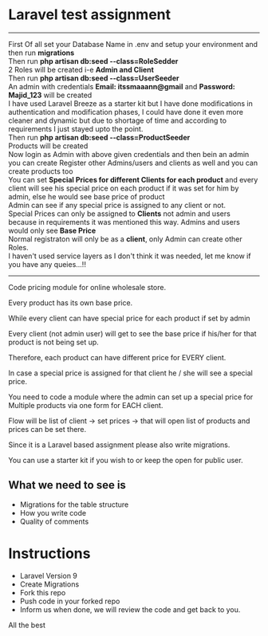 **Laravel test assignment**
==================

********************************************************************************************************
First Of all set your Database Name in .env and setup your environment and then run <strong>migrations</strong><br>
Then run <strong>php artisan db:seed --class=RoleSedder</strong><br>
2 Roles will be created i-e <strong>Admin and Client</strong><br>
Then run <strong>php artisan db:seed --class=UserSeeder</strong><br>
An admin with credentials <strong>Email: itssmaaann@gmail</strong> and <strong>Password: Majid_123</strong> will be created<br>
I have used Laravel Breeze as a starter kit but I have done modifications in authentication and modification phases, I could have done it even more cleaner and dynamic but due to shortage of time and according to requirements I just stayed upto the point.<br>
Then run <strong>php artisan db:seed --class=ProductSeeder</strong><br>
Products will be created<br>
Now login as Admin with above given credentials and then bein an admin you can create Register other Admins/users and clients as well and you can create products too<br>
You can set <strong>Special Prices for different Clients for each product</strong> and every client will see his special price on each product if it was set for him by admin, else he would see base price of product<br>
Admin can see if any special price is assigned to any client or not.<br>
Special Prices can only be assigned to <strong>Clients</strong> not admin and users because in requirements it was mentioned this way. Admins and users would only see <strong>Base Price</strong><br>
Normal registraton will only be as a <strong>client</strong>, only Admin can create other Roles.<br>
I haven't used service layers as I don't think it was needed, let me know if you have any queies...!!

********************************************************************************************************
Code pricing module for online wholesale store. 

Every product has its own base price.

While every client can have special price for each product if set by admin

Every client (not admin user) will get to see the base price if his/her for that product is not being set up.

Therefore, each product can have different price for EVERY client. 

In case a special price is assigned for that client he / she will see a special price. 

You need to code a module where the admin can set up a special price for Multiple products via one form for EACH client.

Flow will be list of client -> set prices -> that will open list of products and prices can be set there. 

Since it is a Laravel based assignment please also write migrations. 

You can use a starter kit if you wish to or keep the open for public user. 

What we need to see is
--------------------------

* Migrations for the table structure
* How you write code 
* Quality of comments 

Instructions
===============================
* Laravel Version 9 
* Create Migrations
* Fork this repo 
* Push code in your forked repo
* Inform us when done, we will review the code and get back to you. 


All the best

